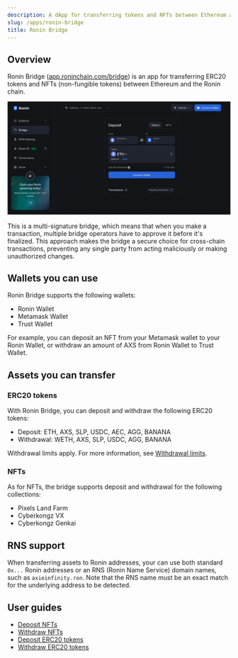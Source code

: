 ```yaml
---
description: A dApp for transferring tokens and NFTs between Ethereum and Ronin.
slug: /apps/ronin-bridge
title: Ronin Bridge
---
```


## Overview

Ronin Bridge ([app.roninchain.com/bridge](https://app.roninchain.com/bridge)) is an app for transferring ERC20 tokens and NFTs (non-fungible tokens) between Ethereum and the Ronin chain.

![bridge-home](./assets/bridge-home.png)

This is a multi-signature bridge, which means that when you make a transaction, multiple bridge operators have to approve it before it's finalized. This approach makes the bridge a secure choice for cross-chain transactions, preventing any single party from acting maliciously or making unauthorized changes.

## Wallets you can use

Ronin Bridge supports the following wallets:

* Ronin Wallet
* Metamask Wallet
* Trust Wallet

For example, you can deposit an NFT from your Metamask wallet to your Ronin Wallet, or withdraw an amount of AXS from Ronin Wallet to Trust Wallet.

## Assets you can transfer

### ERC20 tokens

With Ronin Bridge, you can deposit and withdraw the following ERC20 tokens:

* Deposit: ETH, AXS, SLP, USDC, AEC, AGG, BANANA
* Withdrawal: WETH, AXS, SLP, USDC, AGG, BANANA

Withdrawal limits apply. For more information, see [Withdrawal limits](./reference/withdrawal-limits.md).

### NFTs

As for NFTs, the bridge supports deposit and withdrawal for the following collections:

* Pixels Land Farm
* Cyberkongz VX
* Cyberkongz Genkai

## RNS support

When transferring assets to Ronin addresses, your can use both standard `0x...` Ronin addresses or an RNS (Ronin Name Service) domain names, such as `axieinfinity.ron`. Note that the RNS name must be an exact match for the underlying address to be detected.

## User guides

* [Deposit NFTs](./guides/nft-deposit.md)
* [Withdraw NFTs](./guides/nft-withdraw.md)
* [Deposit ERC20 tokens](./guides/token-deposit.md)
* [Withdraw ERC20 tokens](./guides/token-withdraw.md)
